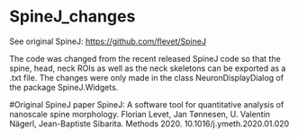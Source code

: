 # SpineJ_changes

See original SpineJ: https://github.com/flevet/SpineJ

The code was changed from the recent released SpineJ code so that the spine, head, neck ROIs as well as the neck skeletons can be exported as a .txt file. The changes were only made in the class NeuronDisplayDialog of the package SpineJ.Widgets. 


#Original SpineJ paper
SpineJ: A software tool for quantitative analysis of nanoscale spine morphology.
Florian Levet, Jan Tønnesen, U. Valentin Nägerl, Jean-Baptiste Sibarita.
Methods 2020.
10.1016/j.ymeth.2020.01.020
